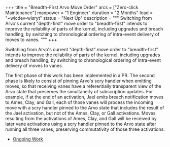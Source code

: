 +++
title = "Breadth-First Arvo Move Order"
arcs = ["Zero-click Maintenance"]
manpower = "1 Engineer"
duration = "2 Months"
lead = "~wicdev-wisryt"
status = "Next Up"
description = """
Switching from Arvo's current "depth-first" move order to "breadth-first" intends to improve the reliability of parts of the kernel, including upgrades and breach handling, by switching to chronological ordering of intra-event delivery of moves to vanes.
"""
+++

Switching from Arvo's current "depth-first" move order to "breadth-first" intends to improve the reliability of parts of the kernel, including upgrades and breach handling, by switching to chronological ordering of intra-event delivery of moves to vanes.

The first phase of this work has been implemented in a PR.  The second phase is likely to consist of pinning Arvo's scry handler when emitting moves, so that receiving vanes have a referentially transparent view of the Arvo state that preserves the simultaneity of subscription updates.  For example, if at the end of an activation, Jael emits breach notification moves to Ames, Clay, and Gall, each of those vanes will process the incoming move with a scry handler pinned to the Arvo state that includes the result of the Jael activation, but not of the Ames, Clay, or Gall activations.  Moves resulting from the activations of Ames, Clay, and Gall will be received by later vane activations using a scry handler pinned to the Arvo state after running all three vanes, preserving commutativity of those three activations.

- [Ongoing Work](https://github.com/urbit/urbit/pull/6041)
